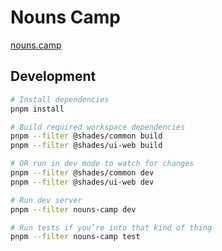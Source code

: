 # Nouns Camp

[nouns.camp](https://www.nouns.camp/)

## Development

```bash
# Install dependencies
pnpm install

# Build required workspace dependencies
pnpm --filter @shades/common build
pnpm --filter @shades/ui-web build

# OR run in dev mode to watch for changes
pnpm --filter @shades/common dev
pnpm --filter @shades/ui-web dev

# Run dev server
pnpm --filter nouns-camp dev

# Run tests if you’re into that kind of thing
pnpm --filter nouns-camp test
```
